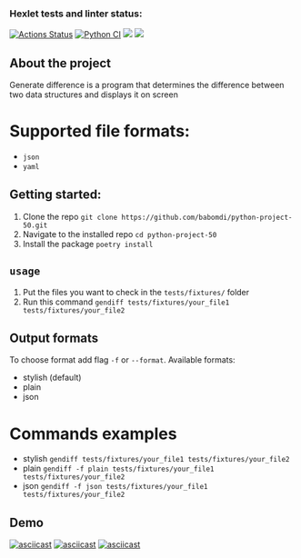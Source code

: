 ### Hexlet tests and linter status:
[![Actions Status](https://github.com/babomdi/python-project-50/actions/workflows/hexlet-check.yml/badge.svg)](https://github.com/babomdi/python-project-50/actions)
[![Python CI](https://github.com/babomdi/python-project-50/actions/workflows/main.yml/badge.svg)](https://github.com/babomdi/python-project-50/actions/workflows/main.yml)
<a href="https://codeclimate.com/github/babomdi/python-project-50/maintainability"><img src="https://api.codeclimate.com/v1/badges/d1b52c3276d4b58c24d3/maintainability" /></a>
<a href="https://codeclimate.com/github/babomdi/python-project-50/test_coverage"><img src="https://api.codeclimate.com/v1/badges/d1b52c3276d4b58c24d3/test_coverage" /></a>

## About the project
Generate difference is a program that determines the difference between two data structures and displays it on screen

# Supported file formats:
- `json`
- `yaml`

## Getting started:
1. Clone the repo
`git clone https://github.com/babomdi/python-project-50.git`
2. Navigate to the installed repo
`cd python-project-50`
3. Install the package
`poetry install`

## `usage`
1. Put the files you want to check in the `tests/fixtures/` folder
2. Run this command
`gendiff tests/fixtures/your_file1 tests/fixtures/your_file2`

## Output formats
To choose format add flag `-f` or `--format`.
Available formats:
- stylish (default)
- plain
- json

# Commands examples
- stylish
`gendiff tests/fixtures/your_file1 tests/fixtures/your_file2`
- plain
`gendiff -f plain tests/fixtures/your_file1 tests/fixtures/your_file2`
- json
`gendiff -f json tests/fixtures/your_file1 tests/fixtures/your_file2`

## Demo
[![asciicast](https://asciinema.org/a/617911.svg)](https://asciinema.org/a/617911)
[![asciicast](https://asciinema.org/a/617912.svg)](https://asciinema.org/a/617912)
[![asciicast](https://asciinema.org/a/617913.svg)](https://asciinema.org/a/617913)
